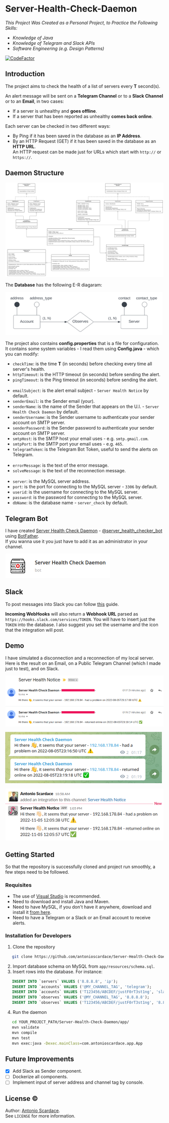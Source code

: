 # Server-Health-Check-Daemon

_This Project Was Created as a Personal Project, to Practice the Following Skills:_

- _Knowledge of Java_ 
- _Knowledge of Telegram and Slack APIs_
- _Software Engineering (e.g. Design Patterns)_

[![CodeFactor](https://www.codefactor.io/repository/github/antonioscardace/server-health-check-daemon/badge)](https://www.codefactor.io/repository/github/antonioscardace/server-health-check-daemon)

## Introduction

The project aims to check the health of a list of servers every **T** second(s).

An alert message will be sent on a **Telegram Channel** or to a **Slack Channel** or to an **Email**, in two cases:

- If a server is unhealthy and **goes offline**.
- If a server that has been reported as unhealthy **comes back online**.

Each server can be checked in two different ways:

- By Ping if it has been saved in the database as an **IP Address**.
- By an HTTP Request (GET) if it has been saved in the database as an **HTTP URL**. <br/> An HTTP request can be made just for URLs which start with ``http://`` or ``https://``.

## Daemon Structure

![Project UML](/imgs/uml/app-v3.svg)

The **Database** has the following E-R diagaram:

<img alt="Database ER" src="/imgs/uml/db.svg" style="width: 500px;"/>

The project also contains **config.properties** that is a file for configuration. <br/>
It contains some system variables - I read them using **Config.java** - which you can modify: 

- ``checkTime``: is the time **T** (in seconds) before checking every time all server's health.
- ``httpTimeout``: is the HTTP timeout (in seconds) before sending the alert.
- ``pingTimeout``: is the Ping timeout (in seconds) before sending the alert.<br/><br/>
- ``emailSubject``: is the alert email subject - ``Server Health Notice`` by default.
- ``senderEmail``: is the Sender email (your).
- ``senderName``: is the name of the Sender that appears on the U.I. - ``Server Health Check Daemon`` by default.
- ``senderUsername``: is the Sender username to authenticate your sender account on SMTP server.
- ``senderPassword``: is the Sender password to authenticate your sender account on SMTP server.
- ``smtpHost``: is the SMTP host your email uses - e.g. ``smtp.gmail.com``.
- ``smtpPort``: is the SMTP port your email uses - e.g. ``465``.
- ``telegramToken``: is the Telegram Bot Token, useful to send the alerts on Telegram.<br/><br/>
- ``errorMessage``: is the text of the error message.
- ``solveMessage``: is the text of the reconnection message.<br/><br/>
- ``server``: is the MySQL server address.
- ``port``: is the port for connecting to the MySQL server - ``3306`` by default.
- ``userid``: is the username for connecting to the MySQL server.
- ``password``: is the password for connecting to the MySQL server.
- ``dbName``: is the database name - ``server_check`` by default. 

## Telegram Bot

I have created [Server Health Check Daemon](https://t.me/server_health_checker_bot) - [@server_health_checker_bot](https://t.me/server_health_checker_bot) using [BotFather](https://t.me/botfather). </br>
If you wanna use it you just have to add it as an administrator in your channel.

![Bot Logo](/imgs/telegram-bot-logo.png)

## Slack

To post messages into Slack you can follow [this](https://medium.com/@sharan.aadarsh/sending-notification-to-slack-using-python-8b71d4f622f3) guide.

**Incoming WebHooks** will also return a **Webhook URL** parsed as ``https://hooks.slack.com/services/TOKEN``. You will have to insert just the ``TOKEN`` into the database. I also suggest you set the username and the icon that the integration will post.

## Demo

I have simulated a disconnection and a reconnection of my local server. <br/>
Here is the result on an Email, on a Public Telegram Channel (which I made just to test), and on Slack.

<img alt="Email Screen" src="/imgs/snaps/email.png" style="width: 600px;"/>

![Telegram Channel Screen](/imgs/snaps/telegram-channel.png)

![Slack Screen](/imgs/snaps/slack.png)

## Getting Started

So that the repository is successfully cloned and project run smoothly, a few steps need to be followed.

### Requisites

- The use of [Visual Studio](https://visualstudio.microsoft.com/downloads/) is recommended.
- Need to download and install Java and Maven.
- Need to have MySQL, if you don't have it anywhere, download and install it [from here](https://dev.mysql.com/downloads/installer/).
- Need to have a Telegram or a Slack or an Email account to receive alerts.

### Installation for Developers

1. Clone the repository
```sh
   git clone https://github.com/antonioscardace/Server-Health-Check-Daemon.git
```  
2. Import database schema on MySQL from ``app/resources/schema.sql``.
3. Insert rows into the database. For instance:
```sql
   INSERT INTO `servers` VALUES ('8.8.8.8', 'ip');
   INSERT INTO `accounts` VALUES ('@MY_CHANNEL_TAG', 'telegram');
   INSERT INTO `accounts` VALUES ('T123456/ABCDEF/justF0rT3st1ng', 'slack');
   INSERT INTO `observes` VALUES ('@MY_CHANNEL_TAG', '8.8.8.8');
   INSERT INTO `observes` VALUES ('T123456/ABCDEF/justF0rT3st1ng', '8.8.8.8');
``` 
4. Run the daemon
```sh
   cd YOUR_PROJECT_PATH/Server-Health-Check-Daemon/app/
   mvn validate
   mvn compile
   mvn test
   mvn exec:java -Dexec.mainClass=com.antonioscardace.app.App
```

## Future Improvements

- [x] Add Slack as Sender component.
- [ ] Dockerize all components.
- [ ] Implement input of server address and channel tag by console.

## License :copyright:

Author: [Antonio Scardace](https://antonioscardace.altervista.org/). <br/>
See ``LICENSE`` for more information.
